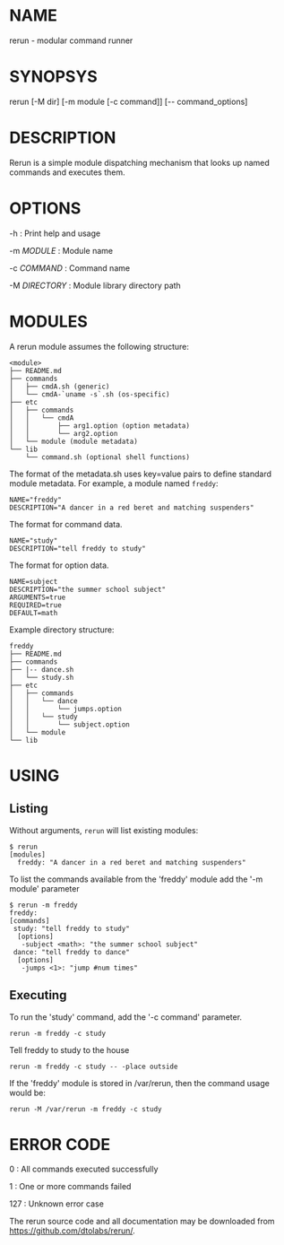 # NAME

rerun - modular command runner

# SYNOPSYS

rerun [-M dir] [-m module [-c command]] [-- command_options]

# DESCRIPTION

Rerun is a simple module dispatching mechanism that looks up named
commands and executes them.

# OPTIONS

-h
: Print help and usage

-m *MODULE*
: Module name

-c *COMMAND*
: Command name

-M *DIRECTORY*
: Module library directory path

# MODULES

A rerun module assumes the following structure:

    <module>
    ├── README.md
    ├── commands
    │   ├── cmdA.sh (generic)
    │   └── cmdA-`uname -s`.sh (os-specific)
    ├── etc
    │   ├── commands
    │   │   └── cmdA
    │   │       ├── arg1.option (option metadata)
    │   │       └── arg2.option
    │   └── module (module metadata)
    └── lib
        └── command.sh (optional shell functions)

The format of the metadata.sh uses key=value pairs to define standard
module metadata. For example, a module named `freddy`:

    NAME="freddy"
    DESCRIPTION="A dancer in a red beret and matching suspenders"

The format for command data.

    NAME="study"
    DESCRIPTION="tell freddy to study"
    
The format for option data.

    NAME=subject
    DESCRIPTION="the summer school subject"
    ARGUMENTS=true
    REQUIRED=true
    DEFAULT=math

Example directory structure:

    freddy
    ├── README.md
    ├── commands
    ├── |-- dance.sh
    │   └── study.sh
    ├── etc
    │   ├── commands
    │   │   └── dance
    │   │       └── jumps.option    
    │   │   └── study
    │   │       └── subject.option
    │   └── module 
    └── lib

# USING

## Listing

Without arguments, `rerun` will list existing modules:

    $ rerun
    [modules]
      freddy: "A dancer in a red beret and matching suspenders"

To list the commands available from the 'freddy' module add the '-m module' parameter

    $ rerun -m freddy
    freddy:
    [commands]
     study: "tell freddy to study"
      [options]
       -subject <math>: "the summer school subject"
     dance: "tell freddy to dance"
      [options]
       -jumps <1>: "jump #num times"

## Executing

To run the 'study' command, add the '-c command' parameter.

    rerun -m freddy -c study
    
Tell freddy to study to the house

    rerun -m freddy -c study -- -place outside    

If the 'freddy' module is stored in /var/rerun, then the command usage
would be:

    rerun -M /var/rerun -m freddy -c study


# ERROR CODE

0
: All commands executed successfully

1
: One or more commands failed

127
: Unknown error case

The rerun source code and all documentation may be downloaded from
<https://github.com/dtolabs/rerun/>.
